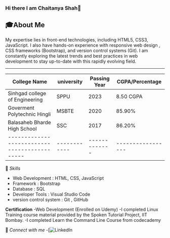 ### Hi there I am Chaitanya Shah👋

<!--
**Chaitanya232001/Chaitanya232001** is a ✨ _special_ ✨ repository because its `README.md` (this file) appears on your GitHub profile.

Here are some ideas to get you started:

- 🔭 I’m currently working on ...
- 🌱 I’m currently learning ...
- 👯 I’m looking to collaborate on ...
- 🤔 I’m looking for help with ...
- 💬 Ask me about ...
- 📫 How to reach me: ...
- 😄 Pronouns: ...
- ⚡ Fun fact: ...
-->
🎓About Me 
---
 My expertise lies in front-end technologies, including HTML5, CSS3, JavaScript. I also have hands-on experience with responsive web design , CSS  frameworks (Bootstrap), and version control systems (Git). I am constantly exploring the latest trends and best practices in web development to stay up-to-date with this rapidly evolving field. 
 ***
| College Name                               | university | Passing Year| CGPA/Percentage |
|--------------------------------------------|------------|-------------|-----------------|
| Sinhgad college of Engineering             | SPPU       |   2023      |  8.50 CGPA      |
| Goverment Polytechnic Hingli               | MSBTE      |   2020      |   85.90%        |
| Balasaheb Bharde High School               |  SSC       |   2017      |   86.20%        |
|--------------------------------------------|------------|-------------|-----------------|


💼 *Skills*
- Web Development       	: HTML, CSS, JavaScript
- Framework               :  Bootstrap
- Database	              :  SQL
- Developer Tools	        : Visual Studio Code
- version control system  : Git , GitHub

**Certification**
-Web Development (Enrolled on Udemy)
-I completed Linux Training course material provided by the Spoken Tutorial Project, IIT Bombay.
-I completed Learn the Command Line Course from codecademy

🔗 *Connect with me*
-[![LinkedIn](http://www.linkedin.com/in/chaitanya-shah-09bb66226)
